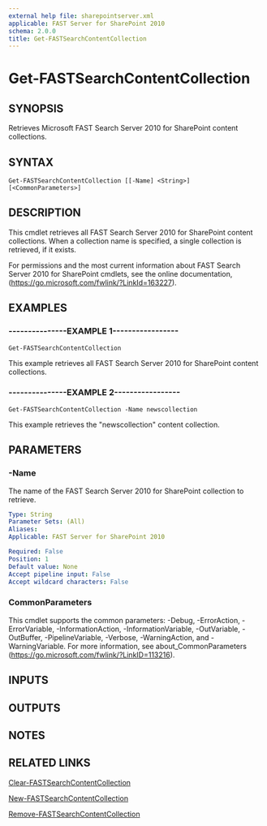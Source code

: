 ```yaml
---
external help file: sharepointserver.xml
applicable: FAST Server for SharePoint 2010
schema: 2.0.0
title: Get-FASTSearchContentCollection
---
```


# Get-FASTSearchContentCollection

## SYNOPSIS
Retrieves Microsoft FAST Search Server 2010 for SharePoint content collections.

## SYNTAX

```
Get-FASTSearchContentCollection [[-Name] <String>] [<CommonParameters>]
```

## DESCRIPTION
This cmdlet retrieves all FAST Search Server 2010 for SharePoint content collections.
When a collection name is specified, a single collection is retrieved, if it exists.

For permissions and the most current information about FAST Search Server 2010 for SharePoint cmdlets, see the online documentation, (https://go.microsoft.com/fwlink/?LinkId=163227).

## EXAMPLES

### ---------------EXAMPLE 1-----------------
```
Get-FASTSearchContentCollection
```

This example retrieves all FAST Search Server 2010 for SharePoint content collections.

### ---------------EXAMPLE 2-----------------
```
Get-FASTSearchContentCollection -Name newscollection
```

This example retrieves the "newscollection" content collection.

## PARAMETERS

### -Name
The name of the FAST Search Server 2010 for SharePoint collection to retrieve.

```yaml
Type: String
Parameter Sets: (All)
Aliases: 
Applicable: FAST Server for SharePoint 2010

Required: False
Position: 1
Default value: None
Accept pipeline input: False
Accept wildcard characters: False
```

### CommonParameters
This cmdlet supports the common parameters: -Debug, -ErrorAction, -ErrorVariable, -InformationAction, -InformationVariable, -OutVariable, -OutBuffer, -PipelineVariable, -Verbose, -WarningAction, and -WarningVariable. For more information, see about_CommonParameters (https://go.microsoft.com/fwlink/?LinkID=113216).

## INPUTS

## OUTPUTS

## NOTES

## RELATED LINKS

[Clear-FASTSearchContentCollection](Clear-FASTSearchContentCollection.md)

[New-FASTSearchContentCollection](New-FASTSearchContentCollection.md)

[Remove-FASTSearchContentCollection](Remove-FASTSearchContentCollection.md)

